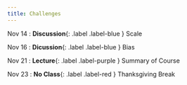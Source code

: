 ```yaml
---
title: Challenges
---
```


Nov 14
: **Discussion**{: .label .label-blue } Scale 

Nov 16
: **Dicussion**{: .label .label-blue } Bias

Nov 21
: **Lecture**{: .label .label-purple } Summary of Course

Nov 23
: **No Class**{: .label .label-red } Thanksgiving Break
